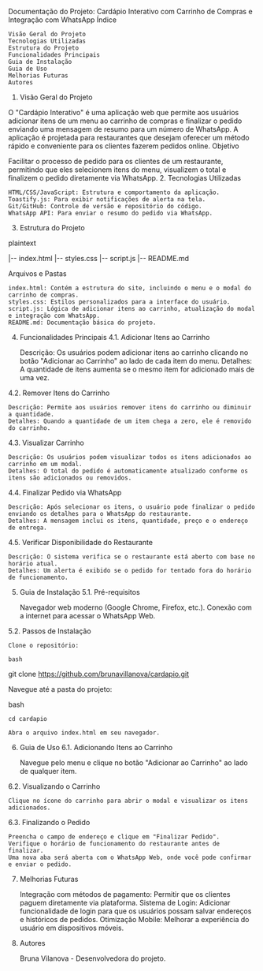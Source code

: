 Documentação do Projeto: Cardápio Interativo com Carrinho de Compras e Integração com WhatsApp
Índice

    Visão Geral do Projeto
    Tecnologias Utilizadas
    Estrutura do Projeto
    Funcionalidades Principais
    Guia de Instalação
    Guia de Uso
    Melhorias Futuras
    Autores

1. Visão Geral do Projeto

O "Cardápio Interativo" é uma aplicação web que permite aos usuários adicionar itens de um menu ao carrinho de compras e finalizar o pedido enviando uma mensagem de resumo para um número de WhatsApp. A aplicação é projetada para restaurantes que desejam oferecer um método rápido e conveniente para os clientes fazerem pedidos online.
Objetivo

Facilitar o processo de pedido para os clientes de um restaurante, permitindo que eles selecionem itens do menu, visualizem o total e finalizem o pedido diretamente via WhatsApp.
2. Tecnologias Utilizadas

    HTML/CSS/JavaScript: Estrutura e comportamento da aplicação.
    Toastify.js: Para exibir notificações de alerta na tela.
    Git/GitHub: Controle de versão e repositório do código.
    WhatsApp API: Para enviar o resumo do pedido via WhatsApp.

3. Estrutura do Projeto

plaintext

|-- index.html
|-- styles.css
|-- script.js
|-- README.md

Arquivos e Pastas

    index.html: Contém a estrutura do site, incluindo o menu e o modal do carrinho de compras.
    styles.css: Estilos personalizados para a interface do usuário.
    script.js: Lógica de adicionar itens ao carrinho, atualização do modal e integração com WhatsApp.
    README.md: Documentação básica do projeto.

4. Funcionalidades Principais
4.1. Adicionar Itens ao Carrinho

    Descrição: Os usuários podem adicionar itens ao carrinho clicando no botão "Adicionar ao Carrinho" ao lado de cada item do menu.
    Detalhes: A quantidade de itens aumenta se o mesmo item for adicionado mais de uma vez.

4.2. Remover Itens do Carrinho

    Descrição: Permite aos usuários remover itens do carrinho ou diminuir a quantidade.
    Detalhes: Quando a quantidade de um item chega a zero, ele é removido do carrinho.

4.3. Visualizar Carrinho

    Descrição: Os usuários podem visualizar todos os itens adicionados ao carrinho em um modal.
    Detalhes: O total do pedido é automaticamente atualizado conforme os itens são adicionados ou removidos.

4.4. Finalizar Pedido via WhatsApp

    Descrição: Após selecionar os itens, o usuário pode finalizar o pedido enviando os detalhes para o WhatsApp do restaurante.
    Detalhes: A mensagem inclui os itens, quantidade, preço e o endereço de entrega.

4.5. Verificar Disponibilidade do Restaurante

    Descrição: O sistema verifica se o restaurante está aberto com base no horário atual.
    Detalhes: Um alerta é exibido se o pedido for tentado fora do horário de funcionamento.

5. Guia de Instalação
5.1. Pré-requisitos

    Navegador web moderno (Google Chrome, Firefox, etc.).
    Conexão com a internet para acessar o WhatsApp Web.

5.2. Passos de Instalação

    Clone o repositório:

    bash

git clone https://github.com/brunavillanova/cardapio.git

Navegue até a pasta do projeto:

bash

    cd cardapio

    Abra o arquivo index.html em seu navegador.

6. Guia de Uso
6.1. Adicionando Itens ao Carrinho

    Navegue pelo menu e clique no botão "Adicionar ao Carrinho" ao lado de qualquer item.

6.2. Visualizando o Carrinho

    Clique no ícone do carrinho para abrir o modal e visualizar os itens adicionados.

6.3. Finalizando o Pedido

    Preencha o campo de endereço e clique em "Finalizar Pedido".
    Verifique o horário de funcionamento do restaurante antes de finalizar.
    Uma nova aba será aberta com o WhatsApp Web, onde você pode confirmar e enviar o pedido.

7. Melhorias Futuras

    Integração com métodos de pagamento: Permitir que os clientes paguem diretamente via plataforma.
    Sistema de Login: Adicionar funcionalidade de login para que os usuários possam salvar endereços e históricos de pedidos.
    Otimização Mobile: Melhorar a experiência do usuário em dispositivos móveis.

8. Autores

    Bruna Vilanova - Desenvolvedora do projeto.
